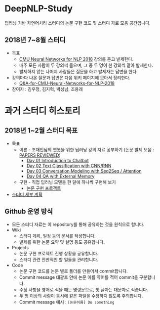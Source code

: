 # DeepNLP-Study

딥러닝 기반 자연어처리 스터디의 논문 구현 코드 및 스터디 자료 모음 공간입니다.


## 2018년 7~8월 스터디
- 목표
  - [CMU Neural Networks for NLP 2018](http://phontron.com/class/nn4nlp2017/index.html) 강의를 듣고 발제한다.
  - 매주 모든 사람이 두 강의씩 들으며, 그 중 두 명이 한 강의씩 맡아 발제한다.
  - 발제하지 않는 나머지 사람들은 질문을 하고 발제자는 답변을 한다.
- 강의마다 나온 질문과 답변은 다음 위키 페이지에 모아서 정리한다.
  - [Q&A-for-CMU-Neural-Networks-for-NLP-2018](https://github.com/YBIGTA/DeepNLP-Study/wiki/Q&A-for-CMU-Neural-Networks-for-NLP-2018)
- 참여자 : 김우정, 김지혁, 박성남, 조용래


# 과거 스터디 히스토리

## 2018년 1~2월 스터디 목표
- 목표
  - 이론 - 조재민님의 챗봇을 위한 딥러닝 강의 자료 공부하기 (논문 발제 모음 : [PAPERS REVIEWED](https://github.com/YBIGTA/DeepNLP-Study/wiki/%5BPAPERS-REVIEWED%5D))
    - [Day 01 Introduction to Chatbot](https://www.slideshare.net/JaeminCho6/dl-chatbot-seminar-day-01-80593691)
    - [Day 02 Text Classification with CNN/RNN](https://www.slideshare.net/JaeminCho6/dl-chatbot-seminar-day-02)
    - [Day 03 Conversation Modeling with Seq2Seq / Attention](https://www.slideshare.net/JaeminCho6/dl-chatbot-seminar-day-03)
    - [Day 04 QA with External Memory](https://www.slideshare.net/JaeminCho6/dl-chatbot-seminar-day-04)
  - 구현 - 직접 딥러닝 모델을 한 달에 하나씩 구현해 보기
    - [논문 구현 프로젝트](https://github.com/YBIGTA/DeepNLP-Study/projects/1?)
- [스터디 세부 계획](https://github.com/YBIGTA/DeepNLP-Study/wiki/%5B%EC%8A%A4%ED%84%B0%EB%94%94-%EC%84%B8%EB%B6%80-%EA%B3%84%ED%9A%8D-(2018%EB%85%84-1~2%EC%9B%94)%5D)


## Github 운영 방식

* 모든 스터디 자료는 이 repository를 통해 공유하는 것을 원칙으로 합니다.
* Wiki
  * 스터디 계획, 일정 등의 문서를 작성합니다.
  * 발제를 위한 논문 요약 및 설명 등도 공유합니다.
* Projects
  * 논문 구현 프로젝트 진행 상황을 공유합니다.
  * 스터디 관련 전반적인 할 일들을 관리합니다.
* Code
  * 논문 구현 코드를 논문 별로 폴더를 만들어서 commit합니다.
  * Commit message 대괄호 안에 논문 이름 약어를 적어 commit을 구분합니다.
  * 수정 사항을 영어로 적을 때는 명령문으로, 첫 글자는 대문자로 적습니다.
  * 두 명 이상의 사람이 동시에 같은 파일을 수정하지 않도록 주의합니다.
  * Commit message 예시 : `[논문이름] Do something`

